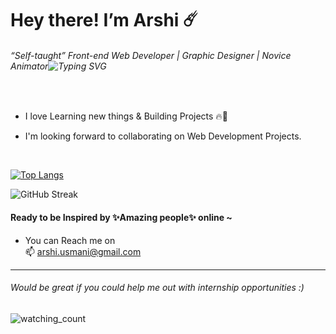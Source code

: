 # Hey there! I’m Arshi :comet:

###### “Self-taught”   Front-end Web Developer | Graphic Designer | Novice Animator![Typing SVG](https://readme-typing-svg.herokuapp.com?font=consolas&color=%2336BCF7&size=17&duration=1000&vCenter=true&height=19&lines=%F0%9F%8C%A9%EF%B8%8F)
<br>

- I love Learning new things & Building Projects :fire::muscle:

- I'm looking forward to collaborating on Web Development Projects.


<br>

[![Top Langs](https://github-readme-stats.vercel.app/api/top-langs/?username=Au24c&layout=compact)](https://github.com/anuraghazra/github-readme-stats)
<br>

![GitHub Streak](http://github-readme-streak-stats.herokuapp.com?user=Au24c&theme=ads-juicy-fresh&hide_border=true&date_format=%5BY%20%5DM%20j)



#### Ready to be Inspired by ✨Amazing people✨ online ~
- You can Reach me on
<br>📫  arshi.usmani@gmail.com

***
   ###### Would be great if you could help me out with internship opportunities :)
<img src="https://komarev.com/ghpvc/?username=madushadhanushka&color=brightgreen" alt="watching_count" />
<!---
Au24c/Au24c is a ✨ special ✨ repository because its `README.md` (this file) appears on your GitHub profile.
You can click the Preview link to take a look at your changes.
--->
